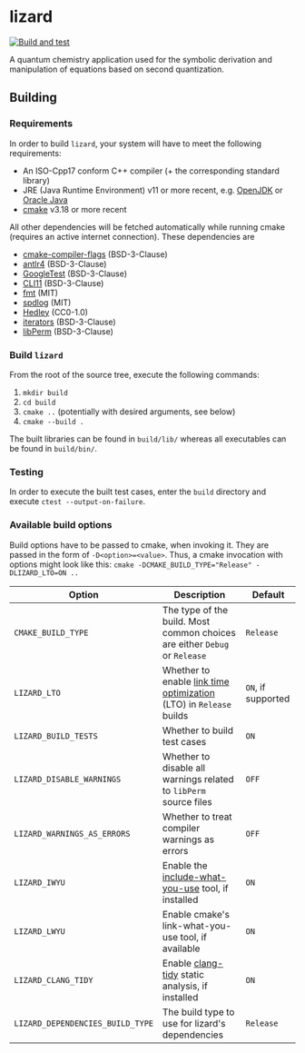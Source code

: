 # lizard
[![Build and test](https://github.com/Krzmbrzl/lizard/actions/workflows/build.yml/badge.svg)](https://github.com/Krzmbrzl/lizard/actions/workflows/build.yml)

A quantum chemistry application used for the symbolic derivation and manipulation of equations based on second quantization.

## Building

### Requirements

In order to build `lizard`, your system will have to meet the following requirements:
- An ISO-Cpp17 conform C++ compiler (+ the corresponding standard library)
- JRE (Java Runtime Environment) v11 or more recent, e.g. [OpenJDK](https://openjdk.org/) or [Oracle Java](https://www.oracle.com/java)
- [cmake](https://cmake.org/) v3.18 or more recent

All other dependencies will be fetched automatically while running cmake (requires an active internet connection). These dependencies are
- [cmake-compiler-flags](https://github.com/Krzmbrzl/cmake-compiler-flags) (BSD-3-Clause)
- [antlr4](https://github.com/antlr/antlr4) (BSD-3-Clause)
- [GoogleTest](https://github.com/google/googletest) (BSD-3-Clause)
- [CLI11](https://github.com/CLIUtils/CLI11) (BSD-3-Clause)
- [fmt](https://github.com/fmtlib/fmt) (MIT)
- [spdlog](https://github.com/gabime/spdlog) (MIT)
- [Hedley](https://github.com/nemequ/hedley) (CC0-1.0)
- [iterators](https://github.com/Krzmbrzl/iterators) (BSD-3-Clause)
- [libPerm](https://github.com/Krzmbrzl/libPerm) (BSD-3-Clause)


### Build `lizard`

From the root of the source tree, execute the following commands:
1. `mkdir build`
2. `cd build`
3. `cmake ..` (potentially with desired arguments, see below)
4. `cmake --build .`

The built libraries can be found in `build/lib/` whereas all executables can be found in `build/bin/`.

### Testing

In order to execute the built test cases, enter the `build` directory and execute `ctest --output-on-failure`.

### Available build options

Build options have to be passed to cmake, when invoking it. They are passed in the form of `-D<option>=<value>`. Thus, a cmake invocation with options
might look like this: `cmake -DCMAKE_BUILD_TYPE="Release" -DLIZARD_LTO=ON ..`

| **Option** | **Description** | **Default** |
| ---------- | --------------- | ----------- |
| `CMAKE_BUILD_TYPE` | The type of the build. Most common choices are either `Debug` or `Release` | `Release` |
| `LIZARD_LTO` | Whether to enable [link time optimization](http://johanengelen.github.io/ldc/2016/11/10/Link-Time-Optimization-LDC.html) (LTO) in `Release` builds | `ON`, if supported |
| `LIZARD_BUILD_TESTS` | Whether to build test cases | `ON` |
| `LIZARD_DISABLE_WARNINGS` | Whether to disable all warnings related to `libPerm` source files | `OFF` |
| `LIZARD_WARNINGS_AS_ERRORS` | Whether to treat compiler warnings as errors | `OFF` |
| `LIZARD_IWYU` | Enable the [include-what-you-use](https://include-what-you-use.org/) tool, if installed | `ON` |
| `LIZARD_LWYU` | Enable cmake's link-what-you-use tool, if available | `ON` |
| `LIZARD_CLANG_TIDY` | Enable [clang-tidy](https://clang.llvm.org/extra/clang-tidy/) static analysis, if installed | `ON` |
| `LIZARD_DEPENDENCIES_BUILD_TYPE` | The build type to use for lizard's dependencies | `Release` |

